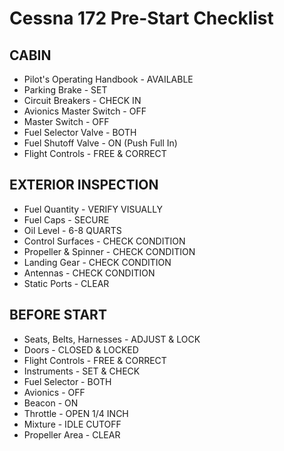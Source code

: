 # Cessna 172 Pre-Start Checklist

## CABIN
- Pilot's Operating Handbook - AVAILABLE
- Parking Brake - SET
- Circuit Breakers - CHECK IN
- Avionics Master Switch - OFF
- Master Switch - OFF
- Fuel Selector Valve - BOTH
- Fuel Shutoff Valve - ON (Push Full In)
- Flight Controls - FREE & CORRECT

## EXTERIOR INSPECTION
- Fuel Quantity - VERIFY VISUALLY
- Fuel Caps - SECURE
- Oil Level - 6-8 QUARTS
- Control Surfaces - CHECK CONDITION
- Propeller & Spinner - CHECK CONDITION
- Landing Gear - CHECK CONDITION
- Antennas - CHECK CONDITION
- Static Ports - CLEAR

## BEFORE START
- Seats, Belts, Harnesses - ADJUST & LOCK
- Doors - CLOSED & LOCKED
- Flight Controls - FREE & CORRECT
- Instruments - SET & CHECK
- Fuel Selector - BOTH
- Avionics - OFF
- Beacon - ON
- Throttle - OPEN 1/4 INCH
- Mixture - IDLE CUTOFF
- Propeller Area - CLEAR 